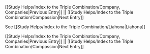 [[Study Helps/Index to the Triple Combination/Company, Companies|Previous Entry]]  ||  [[Study Helps/Index to the Triple Combination/Compassion|Next Entry]]

 See [[Study Helps/Index to the Triple Combination/Liahona|Liahona]]

[[Study Helps/Index to the Triple Combination/Company, Companies|Previous Entry]]  ||  [[Study Helps/Index to the Triple Combination/Compassion|Next Entry]]